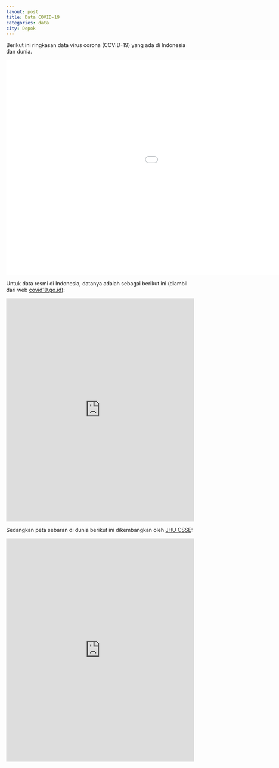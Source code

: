 ```yaml
---
layout: post
title: Data COVID-19
categories: data
city: Depok
---
```

Berikut ini ringkasan data virus corona (COVID-19) yang ada di Indonesia dan dunia.

<iframe title="Data Virus Corona (COVID-19) Indonesia dan Dunia" aria-label="Interactive line chart" src="//datawrapper.dwcdn.net/7Yo1k/17/" scrolling="no" frameborder="0" style="border: none;" width="1345" height="578"></iframe>

Untuk data resmi di Indonesia, datanya adalah sebagai berikut ini (diambil dari web <a href="https://www.covid19.go.id/situasi-virus-corona/">covid19.go.id</a>):

<iframe width="100%" height="600px" frameborder="0" scrolling="yes" marginheight="0" marginwidth="0" src="https://experience.arcgis.com/experience/57237ebe9c5b4b1caa1b93e79c920338/"></iframe>

Sedangkan peta sebaran di dunia berikut ini dikembangkan oleh <a href="https://systems.jhu.edu/">JHU CSSE</a>:

<iframe width="100%" height="600px" frameborder="0" scrolling="yes" marginheight="0" marginwidth="0" src="https://www.arcgis.com/apps/opsdashboard/index.html#/bda7594740fd40299423467b48e9ecf6"></iframe>
